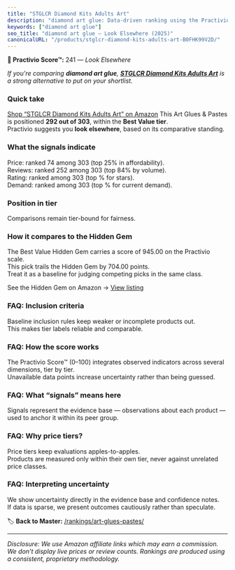```yaml
---
title: "STGLCR Diamond Kits Adults Art"
description: "diamond art glue: Data-driven ranking using the Practivio Score™. Positioned by quality, value, demand, findability, momentum."
keywords: ["diamond art glue"]
seo_title: "diamond art glue — Look Elsewhere (2025)"
canonicalURL: "/products/stglcr-diamond-kits-adults-art-B0FHK99V2D/"
---
```


**🚫 Practivio Score™:** 241 — _Look Elsewhere_


*If you're comparing **diamond art glue**, **[STGLCR Diamond Kits Adults Art](https://www.amazon.com/dp/B0FHK99V2D?tag=practivio-20)** is a strong alternative to put on your shortlist.*
### Quick take
[Shop “STGLCR Diamond Kits Adults Art” on Amazon](https://www.amazon.com/dp/B0FHK99V2D?tag=practivio-20)
This Art Glues & Pastes is positioned **292 out of 303**, within the **Best Value tier**.  
Practivio suggests you **look elsewhere**, based on its comparative standing.

### What the signals indicate
Price: ranked 74 among 303 (top 25% in affordability).  
Reviews: ranked 252 among 303 (top 84% by volume).  
Rating: ranked  among 303 (top % for stars).  
Demand: ranked  among 303 (top % for current demand).

### Position in tier
Comparisons remain tier-bound for fairness.

### How it compares to the Hidden Gem
The Best Value Hidden Gem carries a score of 945.00 on the Practivio scale.  
This pick trails the Hidden Gem by 704.00 points.  
Treat it as a baseline for judging competing picks in the same class.  

See the Hidden Gem on Amazon → [View listing](https://www.amazon.com/dp/B00178QQJ8?tag=practivio-20)

### FAQ: Inclusion criteria
Baseline inclusion rules keep weaker or incomplete products out.  
This makes tier labels reliable and comparable.

### FAQ: How the score works
The Practivio Score™ (0–100) integrates observed indicators across several dimensions, tier by tier.  
Unavailable data points increase uncertainty rather than being guessed.

### FAQ: What “signals” means here
Signals represent the evidence base — observations about each product — used to anchor it within its peer group.

### FAQ: Why price tiers?
Price tiers keep evaluations apples-to-apples.  
Products are measured only within their own tier, never against unrelated price classes.

### FAQ: Interpreting uncertainty
We show uncertainty directly in the evidence base and confidence notes.  
If data is sparse, we present outcomes cautiously rather than speculate.


🏷️ **Back to Master:** [/rankings/art-glues-pastes/](/rankings/art-glues-pastes/)

---
_Disclosure: We use Amazon affiliate links which may earn a commission. We don’t display live prices or review counts. Rankings are produced using a consistent, proprietary methodology._
